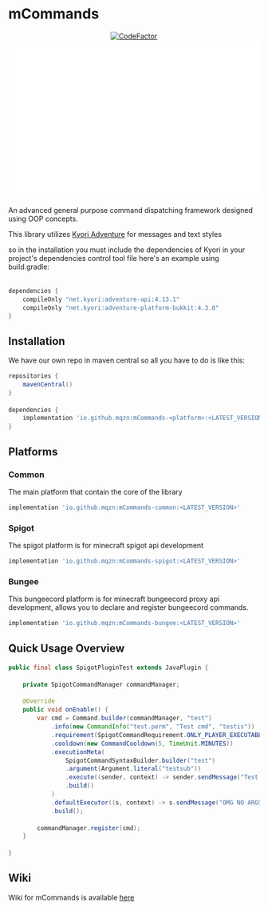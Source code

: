# mCommands

<div align="center">
  <a href="https://www.codefactor.io/repository/github/mqzn/mcommands"><img src="https://www.codefactor.io/repository/github/mqzn/mcommands/badge" alt="CodeFactor" /></a> 
  <img src="https://github.com/Mqzn/mCommands/blob/master/img.png" alt="mCommands logo">
</div>


An advanced general purpose command dispatching framework
designed using OOP concepts.

This library utilizes [Kyori Adventure](https://github.com/KyoriPowered/adventure) for
messages and text styles

so in the installation you must include the dependencies of Kyori in your project's dependencies control tool file
here's an example using build.gradle:

```gradle

dependencies {
    compileOnly "net.kyori:adventure-api:4.13.1"
    compileOnly "net.kyori:adventure-platform-bukkit:4.3.0"
}

```

## Installation

We have our own repo in maven central
so all you have to do is like this:

```gradle 
repositories {
    mavenCentral()
}

dependencies {
    implementation 'io.github.mqzn:mCommands-<platform>:<LATEST_VERSION>'
}
```

## Platforms

### Common

The main platform that contain the core of the library
```gradle
implementation 'io.github.mqzn:mCommands-common:<LATEST_VERSION>'
```

### Spigot

The spigot platform is for minecraft spigot api development

```gradle
implementation 'io.github.mqzn:mCommands-spigot:<LATEST_VERSION>'
```

### Bungee

This bungeecord platform is for minecraft bungeecord proxy api development, allows you
to declare and register bungeecord commands.

```gradle
implementation 'io.github.mqzn:mCommands-bungee:<LATEST_VERSION>'
```

## Quick Usage Overview

```java
public final class SpigotPluginTest extends JavaPlugin {

	private SpigotCommandManager commandManager;

	@Override
	public void onEnable() {
		var cmd = Command.builder(commandManager, "test")
			.info(new CommandInfo("test.perm", "Test cmd", "testis"))
			.requirement(SpigotCommandRequirement.ONLY_PLAYER_EXECUTABLE)
			.cooldown(new CommandCooldown(5, TimeUnit.MINUTES))
			.executionMeta(
				SpigotCommandSyntaxBuilder.builder("test")
				.argument(Argument.literal("testsub"))
				.execute((sender, context) -> sender.sendMessage("Test sub works !"))
				.build()
			)
			.defaultExecutor((s, context) -> s.sendMessage("OMG NO ARGS !"))
			.build();

		commandManager.register(cmd);
	}

}


```

## Wiki

Wiki for mCommands is available [here](https://github.com/Mqzn/mCommands/wiki)

